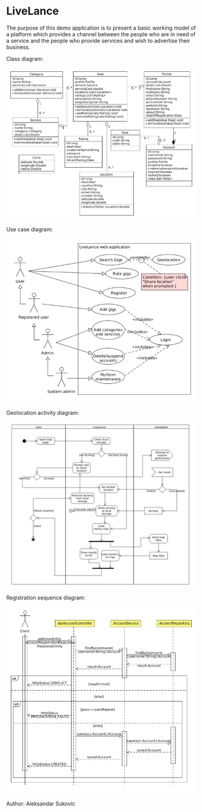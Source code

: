 # LiveLance

The purpose of this demo application is to present a basic working model of a platform which provides a channel between the people who are in need of a service and the people who	provide services and wish to advertise their business. 

Class diagram:

![alt tag](https://raw.githubusercontent.com/zale144/livelance/master/UML_diagrams/class.png)

Use case diagram:

![alt tag](https://raw.githubusercontent.com/zale144/livelance/master/UML_diagrams/useCase.png)

Geolocation activity diagram:

![alt tag](https://raw.githubusercontent.com/zale144/livelance/master/UML_diagrams/geolocation.png)

Registration sequence diagram:

![alt tag](https://raw.githubusercontent.com/zale144/livelance/master/UML_diagrams/register.png)

Author: Aleksandar Sukovic

